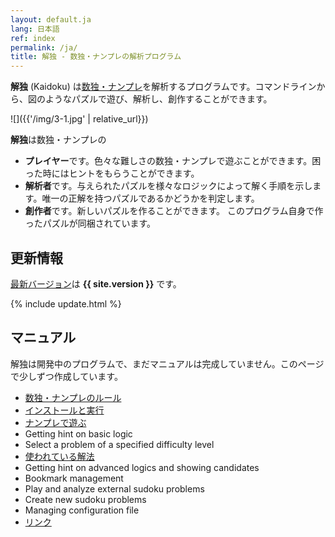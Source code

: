 ```yaml
---
layout: default.ja
lang: 日本語
ref: index
permalink: /ja/
title: 解独 - 数独・ナンプレの解析プログラム
---
```


**解独** (Kaidoku) は[数独・ナンプレ](rule)を解析するプログラムです。コマンドラインから、図のようなパズルで遊び、解析し、創作することができます。 

![]({{'/img/3-1.jpg' | relative_url}})

**解独**は数独・ナンプレの

* **プレイヤー**です。色々な難しさの数独・ナンプレで遊ぶことができます。困った時にはヒントをもらうことができます。
* **解析者**です。与えられたパズルを様々なロジックによって解く手順を示します。唯一の正解を持つパズルであるかどうかを判定します。
* **創作者**です。新しいパズルを作ることができます。 このプログラム自身で作ったパズルが同梱されています。

## 更新情報

[最新バージョン](https://pypi.python.org/pypi/kaidoku)は **{{ site.version }}** です。

{% include update.html %}

## [](#マニュアル)マニュアル

解独は開発中のプログラムで、まだマニュアルは完成していません。このページで少しずつ作成しています。

- [数独・ナンプレのルール](rule)
- [インストールと実行](install)
- [ナンプレで遊ぶ](./play)
- Getting hint on basic logic
- Select a problem of a specified difficulty level
- [使われている解法](logic)
- Getting hint on advanced logics and showing candidates
- Bookmark management
- Play and analyze external sudoku problems
- Create new sudoku problems
- Managing configuration file
- [リンク](link)
